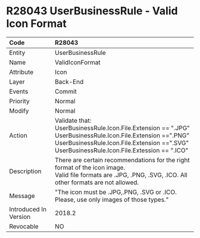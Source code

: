 # R28043 UserBusinessRule - Valid Icon Format

Code|R28043
|:----|:----
Entity|UserBusinessRule
Name|ValidIconFormat
Attribute|Icon
Layer|Back-End
Events|Commit
Priority|Normal
Modify|Normal
Action|Validate that:<br> UserBusinessRule.Icon.File.Extension == ".JPG"<br>UserBusinessRule.Icon.File.Extension ==".PNG"<br>UserBusinessRule.Icon.File.Extension ==".SVG"<br>UserBusinessRule.Icon.File.Extession == ".ICO"<br>
Description|There are certain recommendations for the right format of the icon image. <br> Valid file formats are .JPG, .PNG, .SVG, .ICO. All other formats are not allowed.
Message|"The icon must be .JPG,.PNG, .SVG or .ICO. <br> Please, use only images of those types."
Introduced In Version|2018.2
Revocable|NO
